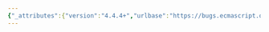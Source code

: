 ```yaml
---
{"_attributes":{"version":"4.4.4+","urlbase":"https://bugs.ecmascript.org/","maintainer":"dherman@mozilla.com"},"bug":{"bug_id":2116,"creation_ts":"2013-10-30 04:14:00 -0700","short_desc":"9.5.15 [[Construct]], 9.5.16 ProxyCreate: Only set [[Construct]] when target is constructor?","delta_ts":"2013-11-08 13:09:42 -0800","product":"Draft for 6th Edition","component":"technical issue","version":"Rev 20: October 28, 2013 Draft","rep_platform":"All","op_sys":"All","bug_status":"RESOLVED","resolution":"FIXED","priority":"Normal","bug_severity":"normal","everconfirmed":true,"reporter":{"uid":"andrebargull","name":"André Bargull"},"assigned_to":{"uid":"allen","name":"Allen Wirfs-Brock"},"long_desc":[{"commentid":6227,"comment_count":0,"who":{"uid":"andrebargull","name":"André Bargull"},"bug_when":"2013-10-30 04:14:15 -0700","thetext":"The example in bug 1391 motivated to change [9.4.1.3 BoundFunctionCreate] to only assign [[Construct]] for bound functions when the original function has [[Construct]]. But the current definition for ProxyCreate makes that example invalid (*). Also NOTE 1 for 9.5.15 still states that [[Construct]] is only present for proxies when the original [[ProxyTarget]] has [[Construct]]. \n\nMaybe this needs the TC39Review flag for further discussion or was it already discussed somewhere?\n\n\n(*) The example can easily be updated if testing for [[Construct]] is needed without executing [[Construct]]:\n\nfunction hasConstruct(f) {\n  try {\n    Int8Array.from.call(f, {[Symbol.iterator](){ throw true; }});\n  } catch (e) {\n    return e === true;\n  }\n}\n\njs> hasConstruct(function () {})\ntrue\njs> hasConstruct(a => a)\nfalse\njs> hasConstruct(Math.sin)\nfalse"},{"commentid":6413,"comment_count":1,"who":{"uid":"allen","name":"Allen Wirfs-Brock"},"bug_when":"2013-11-03 09:47:25 -0800","thetext":"fixed in rev21 editor's draft\n\nI think it was just a that it wasn't being conditionally set"},{"commentid":6606,"comment_count":2,"who":{"uid":"allen","name":"Allen Wirfs-Brock"},"bug_when":"2013-11-08 13:09:42 -0800","thetext":"fixed in rev21 draft"}]}}
---
```

